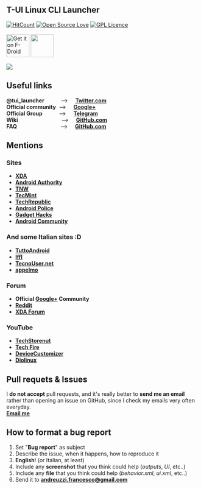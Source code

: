 ## T-UI Linux CLI Launcher

[![HitCount](http://hits.dwyl.io/Andre1299/TUI-ConsoleLauncher.svg)](http://hits.dwyl.io/Andre1299/TUI-ConsoleLauncher)
[![Open Source Love](https://badges.frapsoft.com/os/v2/open-source.png?v=103)](https://github.com/ellerbrock/open-source-badges/)
[![GPL Licence](https://badges.frapsoft.com/os/gpl/gpl.svg?v=103)](https://opensource.org/licenses/GPL-3.0/)
<br><br>
[<img src="https://f-droid.org/badge/get-it-on.png" alt="Get it on F-Droid" height="60">](https://f-droid.org/app/ohi.andre.consolelauncher)
<a href="https://play.google.com/store/apps/details?id=ohi.andre.consolelauncher"><img src="https://play.google.com/intl/en_us/badges/images/generic/en_badge_web_generic.png" height="60"></a>

<img src="https://ibb.co/dZGfgJ">

## Useful links

**@tui_launcher**&nbsp;&nbsp;&nbsp;&nbsp;&nbsp;&nbsp;&nbsp;&nbsp;&nbsp;&nbsp;&nbsp;-->&nbsp;&nbsp;&nbsp;&nbsp;&nbsp;**[Twitter.com](https://twitter.com/tui_launcher)**<br>
**Official community**&nbsp;&nbsp;-->&nbsp;&nbsp;&nbsp;&nbsp;&nbsp;**[Google+](https://plus.google.com/communities/103936578623101446195)**<br>
**Official Group**&nbsp;&nbsp;&nbsp;&nbsp;&nbsp;&nbsp;&nbsp;&nbsp;&nbsp;&nbsp;&nbsp;-->&nbsp;&nbsp;&nbsp;&nbsp;&nbsp;**[Telegram](https://t.me/tuilauncher)**<br>
**Wiki**&nbsp;&nbsp;&nbsp;&nbsp;&nbsp;&nbsp;&nbsp;&nbsp;&nbsp;&nbsp;&nbsp;&nbsp;&nbsp;&nbsp;&nbsp;&nbsp;&nbsp;&nbsp;&nbsp;&nbsp;&nbsp;&nbsp;&nbsp;&nbsp;&nbsp;&nbsp;&nbsp;&nbsp;&nbsp;-->&nbsp;&nbsp;&nbsp;&nbsp;&nbsp;**[GitHub.com](https://github.com/Andre1299/TUI-ConsoleLauncher/wiki)**<br>
**FAQ**&nbsp;&nbsp;&nbsp;&nbsp;&nbsp;&nbsp;&nbsp;&nbsp;&nbsp;&nbsp;&nbsp;&nbsp;&nbsp;&nbsp;&nbsp;&nbsp;&nbsp;&nbsp;&nbsp;&nbsp;&nbsp;&nbsp;&nbsp;&nbsp;&nbsp;&nbsp;&nbsp;&nbsp;&nbsp;-->&nbsp;&nbsp;&nbsp;&nbsp;&nbsp;**[GitHub.com](https://github.com/Andre1299/TUI-ConsoleLauncher/wiki/FAQ)**

## Mentions

### Sites

- **[XDA](https://www.xda-developers.com/linux-cli-launcher-transforms-your-home-screen-into-a-terminal/)**
- **[Android Authority](http://www.androidauthority.com/linux-cli-launcher-turns-homepage-linux-command-line-interface-767431/)**
- **[TNW](https://thenextweb.com/apps/2017/04/25/android-linux-command-line-app/#.tnw_uNeJFWfn)**
- **[TecMint](https://www.tecmint.com/t-ui-launcher-turns-android-device-into-linux-cli/)**
- **[TechRepublic](https://www.google.it/search?q=techrepublic+linux+cli&oq=techrepublic+linux+cli&aqs=chrome..69i57.3092j0j4&sourceid=chrome&ie=UTF-8)**
- **[Android Police](http://www.androidpolice.com/2017/05/01/linux-cli-launcher-turns-android-phones-launcher-linux-terminal-not/)**
- **[Gadget Hacks](https://android.gadgethacks.com/how-to/linux-style-launcher-turns-your-home-screen-into-command-prompt-0177326/)**
- **[Android Community](https://androidcommunity.com/linux-cli-launcher-gives-you-old-school-command-line-feels-20170502/)**

### And some Italian sites :D

- **[TuttoAndroid](https://www.tuttoandroid.net/android/con-linux-cli-launcher-utilizzerete-il-vostro-smartphone-con-la-linea-dei-comandi-473233/)**
- **[lffl](https://www.lffl.org/2017/05/linux-cli-launcher.html)**
- **[TecnoUser.net](https://tecnouser.net/trasforma-lo-smartphone-in-un-terminale-linux-con-cli-launcher/)**
- **[appelmo](http://www.appelmo.com/2017/06/02/migliori-launcher-italiani-android-launcher-friday/)**

### Forum

- **Official [Google+](https://plus.google.com/communities/103936578623101446195) Community**
- **[Reddit](https://www.reddit.com/r/Android/comments/67avj4/do_you_like_linux_do_you_like_the_command_line/)**
- **[XDA Forum](https://forum.xda-developers.com/android/apps-games/t-ui-terminal-console-launcher-t3146288)**

### YouTube

- **[TechStorenut](https://youtu.be/nBoXrTkS1iE?t=1m5s)**
- **[Tech Fire](https://www.youtube.com/watch?v=4iqzCnp2GU4&list=PLrQUyuFabC5MeCFCBZdJ5u6SgXcrCgF5B&index=18)**
- **[DeviceCustomizer](https://youtu.be/sahFlOQA8fQ?t=1m25s)**
- **[Diolinux](https://www.youtube.com/watch?v=5Q1gveqY4hg&t=197s)**

## Pull requets & Issues
I **do not accept** pull requests, and it's really better to **send me an email** rather than opening an issue on GitHub, since I check my emails very often everyday.<br>
**[Email me](mailto:andreuzzi.francesco@gmail.com)**

## How to format a bug report
1. Set "**Bug report**" as subject
2. Describe the issue, when it happens, how to reproduce it
3. **English**! (or Italian, at least)
4. Include any **screenshot** that you think could help (*outputs*, *UI*, etc..)
5. Include any **file** that you think could help (*behavior.xml*, *ui.xml*, etc..)
6. Send it to **andreuzzi.francesco@gmail.com**
